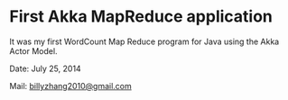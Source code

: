 First Akka MapReduce application
=================================



It was my first WordCount Map Reduce program for Java using the Akka Actor Model.


Date: July 25, 2014

Mail:  billyzhang2010@gmail.com
